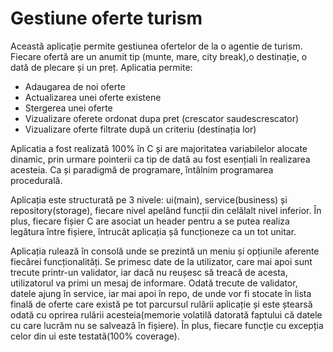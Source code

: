 # Gestiune oferte turism

Această aplicație permite gestiunea ofertelor de la o agentie de turism. Fiecare ofertă are un anumit tip (munte, mare, city break),o destinație, o dată de plecare și un preț.
Aplicatia permite:
 - Adaugarea de noi oferte 
 - Actualizarea unei oferte existene
 - Stergerea unei oferte
 - Vizualizare oferete ordonat dupa pret (crescator saudescrescator)
 - Vizualizare oferte filtrate după un criteriu (destinația lor)

 Aplicatia a fost realizată 100% în C și are majoritatea variabilelor alocate dinamic, prin urmare pointerii ca tip de dată au fost esențiali în realizarea acesteia. Ca și paradigmă de programare, întâlnim programarea procedurală.

 Aplicația este structurată pe 3 nivele: ui(main), service(business) și repository(storage), fiecare nivel apelând funcții din celălalt nivel inferior. În plus, fiecare fișier C are asociat un header pentru a se putea realiza legătura între fișiere, întrucât aplicația șă funcționeze ca un tot unitar. 

 Aplicația rulează în consolă unde se prezintă un meniu și opțiunile aferente fiecărei funcționalități. Se primesc date de la utilizator, care mai apoi sunt trecute printr-un validator, iar dacă nu reușesc să treacă de acesta, utilizatorul va primi un mesaj de informare. Odată trecute de validator, datele ajung în service, iar mai apoi în repo, de unde vor fi stocate în lista finală de oferte care există pe tot parcursul rulării aplicație și este ștearsă odată cu oprirea rulării acesteia(memorie volatilă datorată faptului că datele cu care lucrăm nu se salvează în fișiere).
 În plus, fiecare funcție cu excepția celor din ui este testată(100% coverage). 
